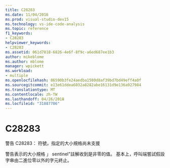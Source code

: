 ```yaml
---
title: C28283
ms.date: 11/04/2016
ms.prod: visual-studio-dev15
ms.technology: vs-ide-code-analysis
ms.topic: reference
f1_keywords:
- C28283
helpviewer_keywords:
- C28283
ms.assetid: 061d7818-6826-4e6f-8f9c-a6ed687ee1b3
author: mikeblome
ms.author: mblome
manager: wpickett
ms.workload:
- multiple
ms.openlocfilehash: 86590b3fe24aedba1580d8af39bd7bd49eff4a0f
ms.sourcegitcommit: e13e61ddea6032a8282abe16131d9e136a927984
ms.translationtype: MT
ms.contentlocale: zh-TW
ms.lasthandoff: 04/26/2018
ms.locfileid: "31887706"
---
```

# <a name="c28283"></a>C28283
警告 C28283： 符號，指定的大小規格尚未支援

 警告表示的大小規格 」 sentinel"註解收到是非零的值。 基本上，呼叫端嘗試假設字串由二進位零以外的字元終止。